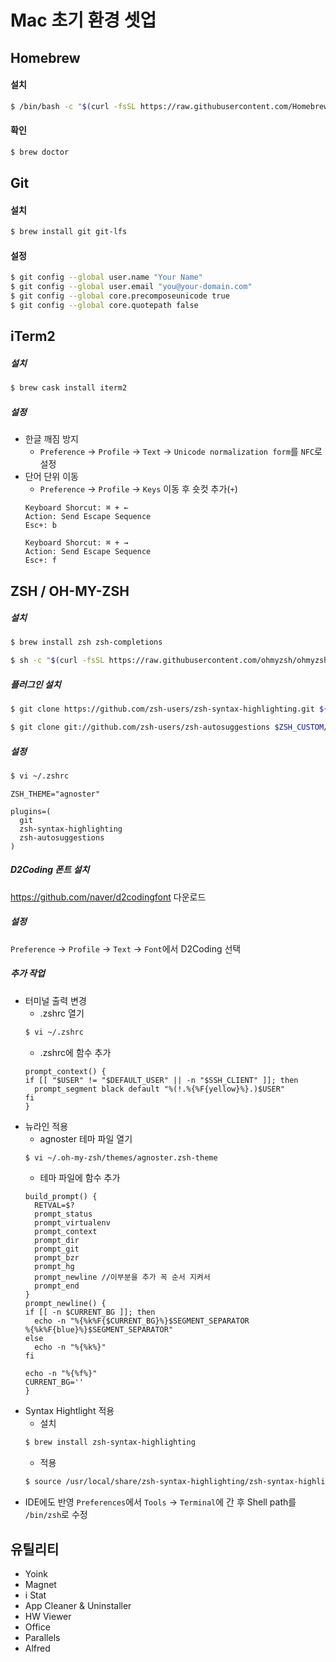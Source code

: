 # Mac 초기 환경 셋업

## Homebrew

#### 설치
```sh
$ /bin/bash -c "$(curl -fsSL https://raw.githubusercontent.com/Homebrew/install/master/install.sh)"
```

#### 확인
```sh
$ brew doctor
```

## Git

#### 설치
```sh
$ brew install git git-lfs
```

#### 설정
```sh
$ git config --global user.name "Your Name"
$ git config --global user.email "you@your-domain.com"
$ git config --global core.precomposeunicode true
$ git config --global core.quotepath false
```

## iTerm2

##### 설치
```sh
$ brew cask install iterm2
```

##### 설정
- 한글 깨짐 방지
  - `Preference` -> `Profile` -> `Text` -> `Unicode normalization form`를 `NFC`로 설정
- 단어 단위 이동
  - `Preference` -> `Profile` -> `Keys` 이동 후 숏컷 추가(`+`)
  ```
  Keyboard Shorcut: ⌘ + ←
  Action: Send Escape Sequence
  Esc+: b
  ```
  ```
  Keyboard Shorcut: ⌘ + →
  Action: Send Escape Sequence
  Esc+: f
  ```
## ZSH / OH-MY-ZSH

##### 설치
```sh
$ brew install zsh zsh-completions
```
```sh
$ sh -c "$(curl -fsSL https://raw.githubusercontent.com/ohmyzsh/ohmyzsh/master/tools/install.sh)"
```

##### 플러그인 설치
```sh
$ git clone https://github.com/zsh-users/zsh-syntax-highlighting.git ${ZSH_CUSTOM:-~/.oh-my-zsh/custom}/plugins/zsh-syntax-highlighting
```
```sh
$ git clone git://github.com/zsh-users/zsh-autosuggestions $ZSH_CUSTOM/plugins/zsh-autosuggestions
```

##### 설정
```sh
$ vi ~/.zshrc
```
```
ZSH_THEME="agnoster"

plugins=(
  git
  zsh-syntax-highlighting
  zsh-autosuggestions
)
```

##### D2Coding 폰트 설치
https://github.com/naver/d2codingfont 다운로드

##### 설정
`Preference` -> `Profile` -> `Text` -> `Font`에서 D2Coding 선택

##### 추가 작업
- 터미널 출력 변경
  - .zshrc 열기
  ```sh
  $ vi ~/.zshrc
  ```
  - .zshrc에 함수 추가
  ```
  prompt_context() {
  if [[ "$USER" != "$DEFAULT_USER" || -n "$SSH_CLIENT" ]]; then
    prompt_segment black default "%(!.%{%F{yellow}%}.)$USER"
  fi
  }
  ```
- 뉴라인 적용
  - agnoster 테마 파일 열기
  ```sh
  $ vi ~/.oh-my-zsh/themes/agnoster.zsh-theme
  ```
  - 테마 파일에 함수 추가
  ```
  build_prompt() {
    RETVAL=$?
    prompt_status
    prompt_virtualenv
    prompt_context
    prompt_dir
    prompt_git
    prompt_bzr
    prompt_hg
    prompt_newline //이부분을 추가 꼭 순서 지켜서
    prompt_end
  }
  prompt_newline() {
  if [[ -n $CURRENT_BG ]]; then
    echo -n "%{%k%F{$CURRENT_BG}%}$SEGMENT_SEPARATOR
  %{%k%F{blue}%}$SEGMENT_SEPARATOR"
  else
    echo -n "%{%k%}"
  fi

  echo -n "%{%f%}"
  CURRENT_BG=''
  }
  ```
- Syntax Hightlight 적용
  - 설치
  ```sh
  $ brew install zsh-syntax-highlighting
  ```
  - 적용
  ```sh
  $ source /usr/local/share/zsh-syntax-highlighting/zsh-syntax-highlighting.zsh
  ```
- IDE에도 반영
`Preferences`에서 `Tools` -> `Terminal`에 간 후 Shell path를 `/bin/zsh`로 수정

## 유틸리티
- Yoink
- Magnet
- i Stat
- App Cleaner & Uninstaller
- HW Viewer
- Office
- Parallels
- Alfred
